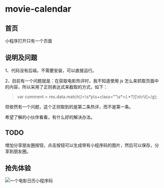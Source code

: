 # movie-calendar


## 首页

小程序打开只有一个页面

## 说明及问题

1、代码没有后端，不需要安装，可以直接运行。

2、目前有一个问题就是：在获取电影热评时，我不知道使用 js 怎么来抓取页面中的内容，所以采用了正则表达式来截取的方式，如下：

>var comment = res.data.match(/<\\s\*p\\s+class=“”\\s\*>(.\*?)[\\n\\r\\t]+/g);

但依然有一个问题，这个正则取到的是第二条热评，而不是第一条。

希望了解的小伙伴看看，有什么好的解决办法。

## TODO

增加分享朋友圈按钮，点击按钮可以生成带有小程序码的图片，然后可以保存，分享到朋友圈。

## 抢先体验

![一个电影日历小程序码](http://ohl540wt2.bkt.clouddn.com/movie-calendar.jpg)